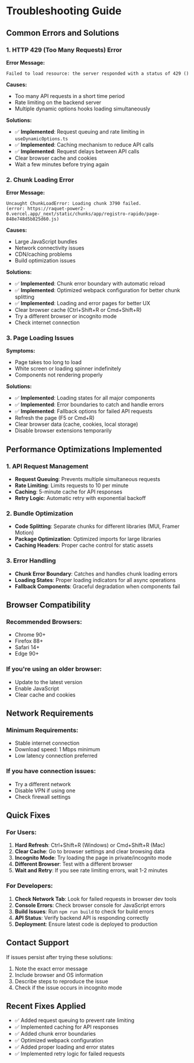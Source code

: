 # Troubleshooting Guide

## Common Errors and Solutions

### 1. HTTP 429 (Too Many Requests) Error

**Error Message:**
```
Failed to load resource: the server responded with a status of 429 ()
```

**Causes:**
- Too many API requests in a short time period
- Rate limiting on the backend server
- Multiple dynamic options hooks loading simultaneously

**Solutions:**
- ✅ **Implemented**: Request queuing and rate limiting in `useDynamicOptions.ts`
- ✅ **Implemented**: Caching mechanism to reduce API calls
- ✅ **Implemented**: Request delays between API calls
- Clear browser cache and cookies
- Wait a few minutes before trying again

### 2. Chunk Loading Error

**Error Message:**
```
Uncaught ChunkLoadError: Loading chunk 3790 failed.
(error: https://raquet-power2-0.vercel.app/_next/static/chunks/app/registro-rapido/page-848e748d5b825d60.js)
```

**Causes:**
- Large JavaScript bundles
- Network connectivity issues
- CDN/caching problems
- Build optimization issues

**Solutions:**
- ✅ **Implemented**: Chunk error boundary with automatic reload
- ✅ **Implemented**: Optimized webpack configuration for better chunk splitting
- ✅ **Implemented**: Loading and error pages for better UX
- Clear browser cache (Ctrl+Shift+R or Cmd+Shift+R)
- Try a different browser or incognito mode
- Check internet connection

### 3. Page Loading Issues

**Symptoms:**
- Page takes too long to load
- White screen or loading spinner indefinitely
- Components not rendering properly

**Solutions:**
- ✅ **Implemented**: Loading states for all major components
- ✅ **Implemented**: Error boundaries to catch and handle errors
- ✅ **Implemented**: Fallback options for failed API requests
- Refresh the page (F5 or Cmd+R)
- Clear browser data (cache, cookies, local storage)
- Disable browser extensions temporarily

## Performance Optimizations Implemented

### 1. API Request Management
- **Request Queuing**: Prevents multiple simultaneous requests
- **Rate Limiting**: Limits requests to 10 per minute
- **Caching**: 5-minute cache for API responses
- **Retry Logic**: Automatic retry with exponential backoff

### 2. Bundle Optimization
- **Code Splitting**: Separate chunks for different libraries (MUI, Framer Motion)
- **Package Optimization**: Optimized imports for large libraries
- **Caching Headers**: Proper cache control for static assets

### 3. Error Handling
- **Chunk Error Boundary**: Catches and handles chunk loading errors
- **Loading States**: Proper loading indicators for all async operations
- **Fallback Components**: Graceful degradation when components fail

## Browser Compatibility

### Recommended Browsers:
- Chrome 90+
- Firefox 88+
- Safari 14+
- Edge 90+

### If you're using an older browser:
- Update to the latest version
- Enable JavaScript
- Clear cache and cookies

## Network Requirements

### Minimum Requirements:
- Stable internet connection
- Download speed: 1 Mbps minimum
- Low latency connection preferred

### If you have connection issues:
- Try a different network
- Disable VPN if using one
- Check firewall settings

## Quick Fixes

### For Users:
1. **Hard Refresh**: Ctrl+Shift+R (Windows) or Cmd+Shift+R (Mac)
2. **Clear Cache**: Go to browser settings and clear browsing data
3. **Incognito Mode**: Try loading the page in private/incognito mode
4. **Different Browser**: Test with a different browser
5. **Wait and Retry**: If you see rate limiting errors, wait 1-2 minutes

### For Developers:
1. **Check Network Tab**: Look for failed requests in browser dev tools
2. **Console Errors**: Check browser console for JavaScript errors
3. **Build Issues**: Run `npm run build` to check for build errors
4. **API Status**: Verify backend API is responding correctly
5. **Deployment**: Ensure latest code is deployed to production

## Contact Support

If issues persist after trying these solutions:
1. Note the exact error message
2. Include browser and OS information
3. Describe steps to reproduce the issue
4. Check if the issue occurs in incognito mode

## Recent Fixes Applied

- ✅ Added request queuing to prevent rate limiting
- ✅ Implemented caching for API responses
- ✅ Added chunk error boundaries
- ✅ Optimized webpack configuration
- ✅ Added proper loading and error states
- ✅ Implemented retry logic for failed requests